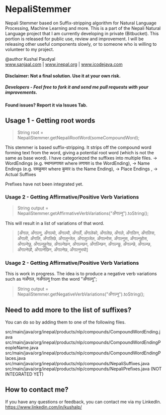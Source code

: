 # NepaliStemmer
Nepali Stemmer based on Suffix-stripping algorithm for Natural Language Processing, Machine Learning and more. This is a part of the Nepali Natural Language project that I am currently developing in private (Bitbucket). This portion is released for public use, review and improvement. I will be releasing other useful components slowly, or to someone who is willing to volunteer to my project.

@author Kushal Paudyal
<br/>www.sanjaal.com | www.inepal.org | www.icodejava.com

#### Disclaimer: Not a final solution. Use it at your own risk.
##### Developers - Feel free to fork it and send me pull requests with your improvements.
#### Found issues? Report it via Issues Tab.

## Usage 1 - Getting root words
<blockquote>String root = NepaliStemmer.getNepaliRootWord(someCompoundWord);</blockquote>

This stemmer is based suffix-stripping. It strips off the compound word forming text from the word, giving a potential root word (which is not the same as base word). I have categoriezed the suffixes into multiple files.
-> WordEndings (e.g. स्थानलगायत where लगायत is the WordEnding),
-> Name Endings (e.g. रामकुमार where कुमार is the Name Ending),
-> Place Endings ,
-> Actual Suffixes

Prefixes have not been integrated yet.

### Usage 2 - Getting Affirmative/Positive Verb Variations
<blockquote>
  
  String output = NepaliStemmer.getAffirmativeVerbVariations("अँगाल्नु").toString();
  
  </blockquote>
  
  This will result in a list of variations of that word.
  
  <blockquote>

[अँगाल, अँगाल्नु, अँगाल्यो, अँगाल्यौ, अँगालेँ, अँगालेको, अँगालेछ, अँगाले, अँगालिन, अँगालिस, अँगाली, अँगालि, अँगालिछे, अँगालुन्जेल, अँगालुञ्जेल, अँगाल्नोस, अँगाल्नुस, अँगाल्नुहोस, अँगाल्नेछु, अँगाल्नुहुनेछ, अँगाल्नेछन, अँगाल्न्छन, अँगाल्न्छिन, अँगाल्न्छु, अँगाल्न्छे, अँगाल्न्छ, अँगाल्नेछौ, अँगाल्नेछिन, अँगाल्नेछ, अँगाल्नुभयो]

  </blockquote>
  
  ### Usage 2 - Getting Affirmative/Positive Verb Variations
  This is work in progress. The idea is to produce a negative verb variations such as नअँगाल, नअँगाल्नु from the word "अँगाल्नु";
<blockquote>
  
  String output = NepaliStemmer.getNegativeVerbVariations("अँगाल्नु").toString();
  
  </blockquote>
  

## Need to add more to the list of suffixes?
You can do so by adding them to one of the following files.

src/main/java/org/inepal/products/nlp/compounds/CompoundWordEnding.java
src/main/java/org/inepal/products/nlp/compounds/CompoundWordEndingPeopleName.java
src/main/java/org/inepal/products/nlp/compounds/CompoundWordEndingPlaces.java
src/main/java/org/inepal/products/nlp/compounds/NepaliSuffixes.java
src/main/java/org/inepal/products/nlp/compounds/NepaliPrefixes.java (NOT INTEGRATED YET)

## How to contact me?
If you have any questions or feedback, you can contact me via my LinkedIn. https://www.linkedin.com/in/kushalp/

